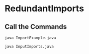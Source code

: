 # RedundantImports

## Call the Commands
```
java ImportExample.java
```
```
java InputImports.java
```